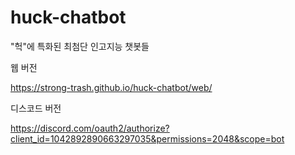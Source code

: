 # huck-chatbot
"헉"에 특화된 최첨단 인고지능 챗봇들

웹 버전

https://strong-trash.github.io/huck-chatbot/web/

디스코드 버전

https://discord.com/oauth2/authorize?client_id=1042892890663297035&permissions=2048&scope=bot

